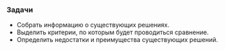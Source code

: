 ### Задачи

* Собрать информацию о существующих решениях. 
* Выделить критерии, по которым будет проводиться сравнение. 
* Определить недостатки и преимущества существующих решений.  
